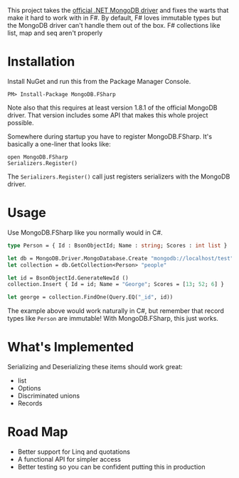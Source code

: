 This project takes the [official .NET MongoDB driver][1] and fixes the warts that
make it hard to work with in F#. By default, F# loves immutable types but the 
MongoDB driver can't handle them out of the box. F# collections like list, map and seq 
aren't properly 


Installation
============

Install NuGet and run this from the Package Manager Console.

    PM> Install-Package MongoDB.FSharp

Note also that this requires at least version 1.8.1 of the official MongoDB driver. That
version includes some API that makes this whole project possible.

Somewhere during startup you have to register MongoDB.FSharp. It's basically a one-liner 
that looks like:

    open MongoDB.FSharp
    Serializers.Register()

The `Serializers.Register()` call just registers serializers with the MongoDB driver.

Usage
=====

Use MongoDB.FSharp like you normally would in C#. 

```ocaml
type Person = { Id : BsonObjectId; Name : string; Scores : int list }

let db = MongoDB.Driver.MongoDatabase.Create "mongodb://localhost/test"
let collection = db.GetCollection<Person> "people"

let id = BsonObjectId.GenerateNewId ()
collection.Insert { Id = id; Name = "George"; Scores = [13; 52; 6] }

let george = collection.FindOne(Query.EQ("_id", id))
```

The example above would work naturally in C#, but remember that record
types like `Person` are immutable! With MongoDB.FSharp, this just works.

What's Implemented
==================

Serializing and Deserializing these items should work great:

* list
* Options
* Discriminated unions
* Records

Road Map
========

* Better support for Linq and quotations
* A functional API for simpler access
* Better testing so you can be confident putting this in production

 [1]: http://www.mongodb.org/display/DOCS/CSharp+Language+Center
